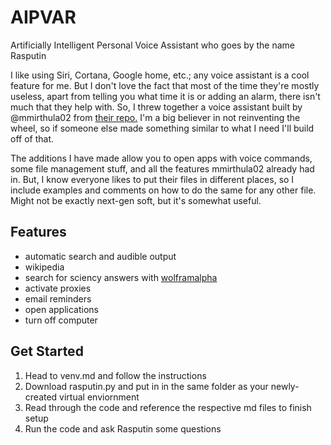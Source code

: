 # AIPVAR
Artificially Intelligent Personal Voice Assistant who goes by the name Rasputin

I like using Siri, Cortana, Google home, etc.; any voice assistant is a cool feature for me. 
But I don't love the fact that most of the time they're mostly useless, apart from telling you what time it is or adding an alarm, there isn't much that they help with.
So, I threw together a voice assistant built by @mmirthula02 from [their repo.](https://github.com/mmirthula02/AI-Personal-Voice-assistant-using-Python)
I'm a big believer in not reinventing the wheel, so if someone else made something similar to what I need I'll build off of that.

The additions I have made allow you to open apps with voice commands, some file management stuff, and all the features mmirthula02 already had in.
But, I know everyone likes to put their files in different places, so I include examples and comments on how to do the same for any other file. 
Might not be exactly next-gen soft, but it's somewhat useful.

## Features
* automatic search and audible output
* wikipedia
* search for sciency answers with [wolframalpha](https://www.wolframalpha.com)
* activate proxies
* email reminders
* open applications
* turn off computer

## Get Started
1. Head to venv.md and follow the instructions
2. Download rasputin.py and put in in the same folder as your newly-created virtual enviornment
3. Read through the code and reference the respective md files to finish setup
4. Run the code and ask Rasputin some questions
